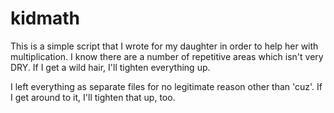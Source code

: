 # kidmath

This is a simple script that I wrote for my daughter in order to help her with multiplication.  I know there are a number of repetitive areas which isn't very DRY.  If I get a wild hair, I'll tighten everything up.

I left everything as separate files for no legitimate reason other than 'cuz'.  If I get around to it, I'll tighten that up, too. 
